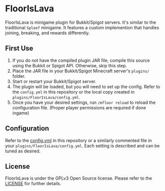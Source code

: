 # FloorIsLava
FloorIsLava is minigame plugin for Bukkit/Spigot servers. It's similar to the traditional `Spleef` minigame. It features
a custom implemention that handles joining, breaking, and rewards differently.

## First Use
1. If you do not have the compiled plugin JAR file, compile this source using the Bukkit or Spigot API. Otherwise, skip this step.
2. Place the JAR file in your Bukkit/Spigot Minecraft server's `plugins/` folder.
3. Start or restart your Bukkit/Spigot server.
4. The plugin will be loaded, but you will need to set up the config. Refer to the `config.yml` in this repository or the local copy created in `plugins/FloorIsLava/config.yml`.
5. Once you have your desired settings, run `/mfloor reload` to reload the configuration file. (Proper player permissions are required if done ingame)

## Configuration
Refer to the [config.yml](https://github.com/GeeItsZee/FloorIsLava/blob/master/config.yml) in this repository or a similarly commented file in your `plugins/FloorIsLava/config.yml`. Each setting is described and can be tuned as desired.

## License
FloorIsLava is under the GPLv3 Open Source license. Please refer to the [LICENSE](https://github.com/GeeItsZee/FloorIsLava/blob/master/config.yml) for further details.
